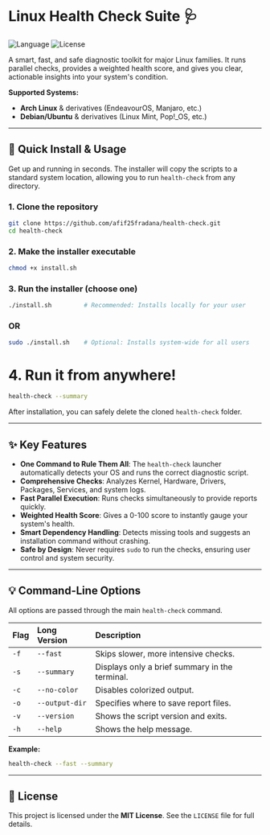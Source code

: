 # Linux Health Check Suite 🩺

![Language](https://img.shields.io/badge/Made%20with-Bash-blue?style=for-the-badge&logo=gnu-bash)
![License](https://img.shields.io/badge/License-MIT-purple?style=for-the-badge)

A smart, fast, and safe diagnostic toolkit for major Linux families. It runs parallel checks, provides a weighted health score, and gives you clear, actionable insights into your system's condition.

**Supported Systems:**
* **Arch Linux** & derivatives (EndeavourOS, Manjaro, etc.)
* **Debian/Ubuntu** & derivatives (Linux Mint, Pop!_OS, etc.)

---

## 🚀 Quick Install & Usage

Get up and running in seconds. The installer will copy the scripts to a standard system location, allowing you to run `health-check` from any directory.


### 1. Clone the repository
```bash
git clone https://github.com/afif25fradana/health-check.git
cd health-check
```

### 2. Make the installer executable
```bash
chmod +x install.sh
```

### 3. Run the installer (choose one)
```bash
./install.sh         # Recommended: Installs locally for your user
```
### OR
```bash
sudo ./install.sh    # Optional: Installs system-wide for all users
```

# 4. Run it from anywhere!
```bash
health-check --summary
```

After installation, you can safely delete the cloned `health-check` folder.

---

## ✨ Key Features

* **One Command to Rule Them All**: The `health-check` launcher automatically detects your OS and runs the correct diagnostic script.
* **Comprehensive Checks**: Analyzes Kernel, Hardware, Drivers, Packages, Services, and system logs.
* **Fast Parallel Execution**: Runs checks simultaneously to provide reports quickly.
* **Weighted Health Score**: Gives a 0-100 score to instantly gauge your system's health.
* **Smart Dependency Handling**: Detects missing tools and suggests an installation command without crashing.
* **Safe by Design**: Never requires `sudo` to run the checks, ensuring user control and system security.

---

## 💡 Command-Line Options

All options are passed through the main `health-check` command.

| Flag | Long Version    | Description                                  |
| :--- | :-------------- | :------------------------------------------- |
| `-f` | `--fast`        | Skips slower, more intensive checks.         |
| `-s` | `--summary`     | Displays only a brief summary in the terminal. |
| `-c` | `--no-color`    | Disables colorized output.                   |
| `-o` | `--output-dir`  | Specifies where to save report files.        |
| `-v` | `--version`     | Shows the script version and exits.          |
| `-h` | `--help`        | Shows the help message.                      |

**Example:**
```bash
health-check --fast --summary
```

---

## 📜 License

This project is licensed under the **MIT License**. See the `LICENSE` file for full details.
